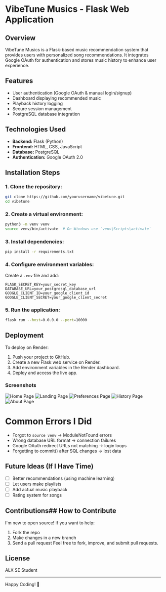 # VibeTune Musics - Flask Web Application

## Overview
VibeTune Musics is a Flask-based music recommendation system that provides users with personalized song recommendations. It integrates Google OAuth for authentication and stores music history to enhance user experience.

## Features
- User authentication (Google OAuth & manual login/signup)
- Dashboard displaying recommended music
- Playback history logging
- Secure session management
- PostgreSQL database integration

## Technologies Used
- **Backend:** Flask (Python)
- **Frontend:** HTML, CSS, JavaScript
- **Database:** PostgreSQL
- **Authentication:** Google OAuth 2.0

## Installation Steps
### 1. Clone the repository:
```bash
git clone https://github.com/yourusername/vibetune.git
cd vibetune
```
### 2. Create a virtual environment:
```bash
python3 -m venv venv
source venv/bin/activate  # On Windows use `venv\Scripts\activate`
```
### 3. Install dependencies:
```bash
pip install -r requirements.txt
```
### 4. Configure environment variables:
Create a `.env` file and add:
```env
FLASK_SECRET_KEY=your_secret_key
DATABASE_URL=your_postgresql_database_url
GOOGLE_CLIENT_ID=your_google_client_id
GOOGLE_CLIENT_SECRET=your_google_client_secret
```

### 5. Run the application:
```bash
flask run --host=0.0.0.0 --port=10000
```

## Deployment
To deploy on Render:
1. Push your project to GitHub.
2. Create a new Flask web service on Render.
3. Add environment variables in the Render dashboard.
4. Deploy and access the live app.

### Screenshots
![Home Page](home-screenshot.png)
![Landing Page](landing-screenshot.png)
![Preferences Page](preferences-screenshot.png)
![History Page](history-screenshot.png)
![About Page](about-screenshot.png)

# Common Errors I Did
- Forgot to `source venv` -> ModuleNotFound errors
- Wrong database URL format -> connection failures
- Google OAuth redirect URLs not matching -> login loops
- Forgetting to commit() after SQL changes -> lost data

## Future Ideas (If I Have Time)
- [ ] Better recommendations (using machine learning)
- [ ] Let users make playlists
- [ ] Add actual music playback
- [ ] Rating system for songs

## Contributions## How to Contribute
I'm new to open source! If you want to help:
1. Fork the repo
2. Make changes in a new branch
3. Send a pull request
Feel free to fork, improve, and submit pull requests.

## License
ALX SE Student

---
Happy Coding! 🎵
